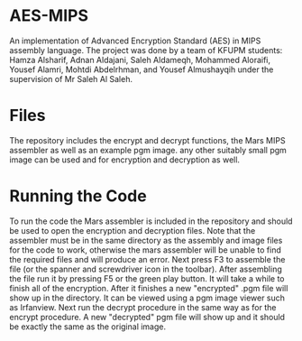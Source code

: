 # AES-MIPS

An implementation of Advanced Encryption Standard (AES) in MIPS assembly language. The project was done by a team of KFUPM students: Hamza Alsharif, Adnan Aldajani, Saleh Aldameqh, Mohammed Aloraifi, Yousef Alamri, Mohtdi Abdelrhman, and Yousef Almushayqih under the supervision of Mr Saleh Al Saleh.

# Files

The repository includes the encrypt and decrypt functions, the Mars MIPS assembler as well as an example pgm image. any other suitably small pgm image can be used and for encryption and decryption as well.

# Running the Code

To run the code the Mars assembler is included in the repository and should be used to open the encryption and decryption files. Note that the assembler must be in the same directory as the assembly and image files for the code to work, otherwise the mars assembler will be unable to find the required files and will produce an error. Next press F3 to assemble the file (or the spanner and screwdriver icon in the toolbar). After assembling the file run it by pressing F5 or the green play button. It will take a while to finish all of the encryption. After it finishes a new "encrypted" .pgm file will show up in the directory. It can be viewed using a pgm image viewer such as Irfanview. Next run the decrypt procedure in the same way as for the encrypt procedure. A new "decrypted" pgm file will show up and it should be exactly the same as the original image.
